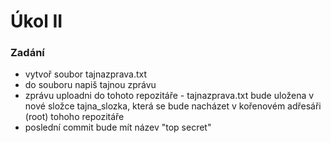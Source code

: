 # Úkol II

### Zadání

- vytvoř soubor tajnazprava.txt
- do souboru napiš tajnou zprávu
- zprávu uploadni do tohoto repozitáře - tajnazprava.txt bude uložena v nové složce tajna_slozka, která se bude nacházet v kořenovém adřesáři (root) tohoho repozitáře
- poslední commit bude mít název "top secret"
